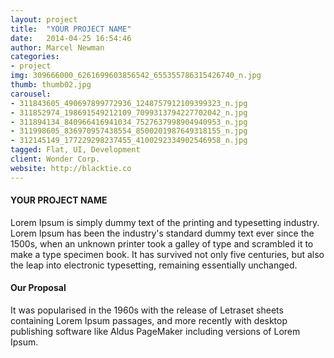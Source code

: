 ```yaml
---
layout: project
title:  "YOUR PROJECT NAME"
date:   2014-04-25 16:54:46
author: Marcel Newman
categories:
- project
img: 309666000_6261699603856542_655355786315426740_n.jpg
thumb: thumb02.jpg
carousel:
- 311843605_490697899772936_1248757912109399323_n.jpg
- 311852974_198691549212109_7099313794227702042_n.jpg
- 311894134_840966416941034_7527637998904940953_n.jpg
- 311998605_836970957438554_8500201987649318155_n.jpg
- 312145149_177229298237455_4100292334902546958_n.jpg
tagged: Flat, UI, Development
client: Wonder Corp.
website: http://blacktie.co
---
```

#### YOUR PROJECT NAME
Lorem Ipsum is simply dummy text of the printing and typesetting industry. Lorem Ipsum has been the industry's standard dummy text ever since the 1500s, when an unknown printer took a galley of type and scrambled it to make a type specimen book. It has survived not only five centuries, but also the leap into electronic typesetting, remaining essentially unchanged.

#### Our Proposal
It was popularised in the 1960s with the release of Letraset sheets containing Lorem Ipsum passages, and more recently with desktop publishing software like Aldus PageMaker including versions of Lorem Ipsum.
